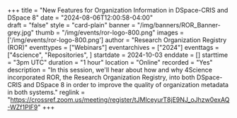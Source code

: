 +++
title = "New Features for Organization Information in DSpace-CRIS and DSpace 8" 
date = "2024-08-06T12:00:58-04:00"  
draft = "false" 
style = "card-plain" 
banner = "/img/banners/ROR_Banner-grey.jpg" 
thumb = "/img/events/ror-logo-800.png" 
images = ['/img/events/ror-logo-800.png']
author = "Research Organization Registry (ROR)" 
eventtypes = ["Webinars"]
eventarchives = ["2024"]
eventtags = ["4science", "Repositories", ]
startdate = 2024-10-03
enddate = []
starttime = "3pm UTC"
duration = "1 hour"
location = "Online"
recorded = "Yes"
description = "In this session, we'll hear about how and why 4Science incorporated ROR, the Research Organization Registry, into both DSpace-CRIS and DSpace 8 in order to improve the quality of organization metadata in both systems."
reglink = "https://crossref.zoom.us/meeting/register/tJMlceyurT8jE9NJ_oJhzw0exAQ-WZf1PlF9"
+++


<!-- Post-event content template

## Materials 

- [Slides from event]()

<iframe src=""></iframe>

---

## Recording 

{{< youtube id="" >}}

--- 

--> 

